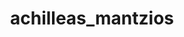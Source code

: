 ---
title: achilleas_mantzios
name: achilleas_mantzios
name_pronunciation: Achilleas Mantzios
fullname: Achilleas Mantzios
fullname_pronounciation: Achilleas Mantzios
job: DBA, System/SW Engineer, Team leader, Analyst
country: 
tagline: 
social:
  website: 
  facebook:
  twitter:
  github: 
  linkedin: https://www.linkedin.com/in/mantzios/
images:
  - speakers/achilleas_mantzios.jpg
---